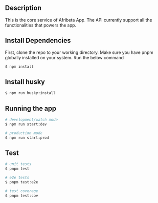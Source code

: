 ## Description

This is the core service of Afribeta App. The API currently support all the functionalities that powers the app.

## Install Dependencies

First, clone the repo to your working directory. Make sure you have pnpm globally installed on your system. Run the below command

```bash
$ npm install
```

## Install husky

```bash
$ npm run husky:install
```

## Running the app

```bash
# development/watch mode
$ npm run start:dev

# production mode
$ npm run start:prod
```

## Test

```bash
# unit tests
$ pnpm test

# e2e tests
$ pnpm test:e2e

# test coverage
$ pnpm test:cov
```
